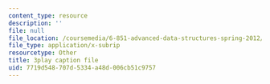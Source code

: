 ```yaml
---
content_type: resource
description: ''
file: null
file_location: /coursemedia/6-851-advanced-data-structures-spring-2012/7719d548707d5334a48d006cb51c9757_RecEYrnvGPM.vtt
file_type: application/x-subrip
resourcetype: Other
title: 3play caption file
uid: 7719d548-707d-5334-a48d-006cb51c9757
---
```

